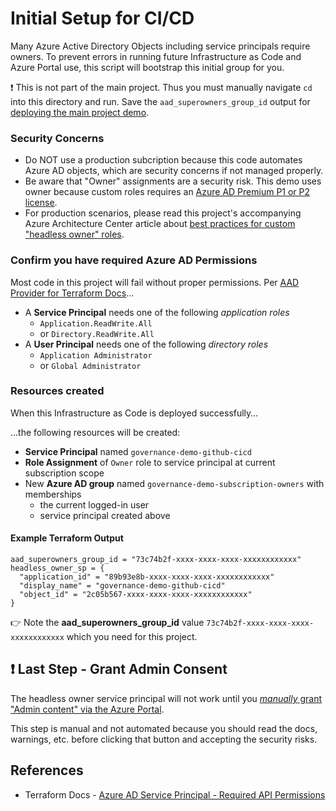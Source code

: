 # Initial Setup for CI/CD

Many Azure Active Directory Objects including service principals require owners. To prevent errors in running future Infrastructure as Code and Azure Portal use, this script will bootstrap this initial group for you.

❗️ This is not part of the main project. Thus you must manually navigate `cd` into this directory and run. Save the `aad_superowners_group_id` output for [deploying the main project demo](https://github.com/Azure/devops-governance/blob/main/DEPLOY.md).

### Security Concerns

- Do NOT use a production subcription because this code automates Azure AD objects, which are security concerns if not managed properly.
- Be aware that "Owner" assignments are a security risk. This demo uses owner because custom roles requires an [Azure AD Premium P1 or P2 license](https://docs.microsoft.com/en-us/azure/active-directory/roles/custom-create). 
- For production scenarios, please read this project's accompanying Azure Architecture Center article about [best practices for custom "headless owner" roles](https://docs.microsoft.com/en-us/azure/architecture/example-scenario/governance/end-to-end-governance-in-azure#3-create-a-custom-role-for-the-service-principal-used-to-access-production).

### Confirm you have required Azure AD Permissions

Most code in this project will fail without proper permissions. Per [AAD Provider for Terraform Docs](https://registry.terraform.io/providers/hashicorp/azuread/latest/docs/resources/service_principal#api-permissions)…
  - A **Service Principal** needs one of the following *application roles* 
    - `Application.ReadWrite.All` 
    - or `Directory.ReadWrite.All`
  - A **User Principal** needs one of the following *directory roles*
    - `Application Administrator` 
    - or `Global Administrator`

### Resources created

When this Infrastructure as Code is deployed successfully…


…the following resources will be created:

- **Service Principal** named `governance-demo-github-cicd`
- **Role Assignment** of `Owner` role to service principal at current subscription scope
- New **Azure AD group** named `governance-demo-subscription-owners` with memberships
  - the current logged-in user
  - service principal created above

#### Example Terraform Output

```
aad_superowners_group_id = "73c74b2f-xxxx-xxxx-xxxx-xxxxxxxxxxxx"
headless_owner_sp = {
  "application_id" = "89b93e8b-xxxx-xxxx-xxxx-xxxxxxxxxxxx"
  "display_name" = "governance-demo-github-cicd"
  "object_id" = "2c05b567-xxxx-xxxx-xxxx-xxxxxxxxxxxx"
}
```

👉 Note the **aad_superowners_group_id** value `73c74b2f-xxxx-xxxx-xxxx-xxxxxxxxxxxx` which you need for this project.

## ❗️ Last Step - Grant Admin Consent

The headless owner service principal will not work until you [*manually* grant "Admin content" via the Azure Portal](https://docs.microsoft.com/en-us/azure/active-directory/manage-apps/grant-admin-consent#grant-admin-consent-in-app-registrations
).

This step is manual and not automated because you should read the docs, warnings, etc. before clicking that button and accepting the security risks.

## References

- Terraform Docs - [Azure AD Service Principal - Required API Permissions](https://registry.terraform.io/providers/hashicorp/azuread/latest/docs/resources/service_principal#api-permissions)

